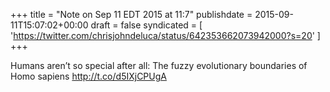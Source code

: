 +++
title = "Note on Sep 11 EDT 2015 at 11:7"
publishdate = 2015-09-11T15:07:02+00:00
draft = false
syndicated = [ 'https://twitter.com/chrisjohndeluca/status/642353662073942000?s=20' ]
+++

Humans aren’t so special after all: The fuzzy evolutionary boundaries of Homo sapiens http://t.co/d5IXjCPUgA
